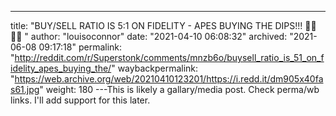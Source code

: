 ---
title: "BUY/SELL RATIO IS 5:1 ON FIDELITY - APES BUYING THE DIPS!!! 🦍💎🙌🏻 "
author: "louisoconnor"
date: "2021-04-10 06:08:32"
archived: "2021-06-08 09:17:18"
permalink: "http://reddit.com/r/Superstonk/comments/mnzb6o/buysell_ratio_is_51_on_fidelity_apes_buying_the/"
waybackpermalink: "https://web.archive.org/web/20210410123201/https://i.redd.it/dm905x40fas61.jpg"
weight: 180
---This is likely a gallary/media post. Check perma/wb links. I'll add support for this later.